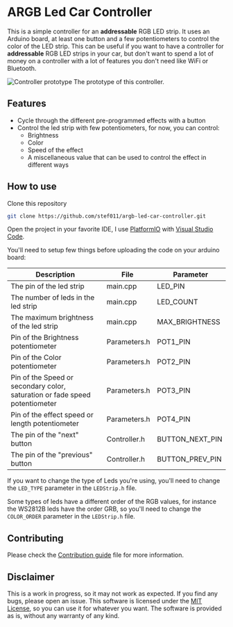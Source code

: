 # ARGB Led Car Controller

This is a simple controller for an **addressable** RGB LED strip. It uses an Arduino board, at least one button and a few potentiometers to control the color of the LED strip.
This can be useful if you want to have a controller for **addressable** RGB LED strips in your car, but don't want to spend a lot of money on a controller with a lot of features you don't need like WiFi or Bluetooth.

![Controller prototype](/img/PXL_20221001_072746806.MP.jpg)
The prototype of this controller.

## Features

- Cycle through the different pre-programmed effects with a button
- Control the led strip with few potentiometers, for now, you can control:
  - Brightness
  - Color
  - Speed of the effect
  - A miscellaneous value that can be used to control the effect in different ways

## How to use

Clone this repository

```bash
git clone https://github.com/stef011/argb-led-car-controller.git
```

Open the project in your favorite IDE, I use [PlatformIO](https://platformio.org/) with [Visual Studio Code](https://code.visualstudio.com/).

You'll need to setup few things before uploading the code on your arduino board:

| Description                                                                 | File         |  Parameter      |
| --------------------------------------------------------------------------- | ------------ | --------------- |
| The pin of the led strip                                                    | main.cpp     | LED_PIN         |
| The number of leds in the led strip                                         | main.cpp     | LED_COUNT       |
| The maximum brightness of the led strip                                     | main.cpp     | MAX_BRIGHTNESS  |
| Pin of the Brightness potentiometer                                         | Parameters.h | POT1_PIN        |
| Pin of the Color potentiometer                                              | Parameters.h | POT2_PIN        |
| Pin of the Speed or secondary color, saturation or fade speed potentiometer | Parameters.h | POT3_PIN        |
| Pin of the effect speed or length potentiometer                             | Parameters.h | POT4_PIN        |
| The pin of the "next" button                                                | Controller.h | BUTTON_NEXT_PIN |
| The pin of the "previous" button                                            | Controller.h | BUTTON_PREV_PIN |

If you want to change the type of Leds you're using, you'll need to change the `LED_TYPE` parameter in the `LEDStrip.h` file.

Some types of leds have a different order of the RGB values, for instance the WS2812B leds have the order GRB, so you'll need to change the `COLOR_ORDER` parameter in the `LEDStrip.h` file.

## Contributing

Please check the [Contribution guide](CONTRIBUTING.md) file for more information.

## Disclaimer

This is a work in progress, so it may not work as expected. If you find any bugs, please open an issue.
This software is licensed under the [MIT License](LICENSE), so you can use it for whatever you want.
The software is provided as is, without any warranty of any kind.
